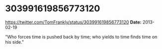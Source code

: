 # 303991619856773120
https://twitter.com/TomFrankly/status/303991619856773120
**Date:** 2013-02-19

"Who forces time is pushed back by time; who yields to time finds time on his side."
